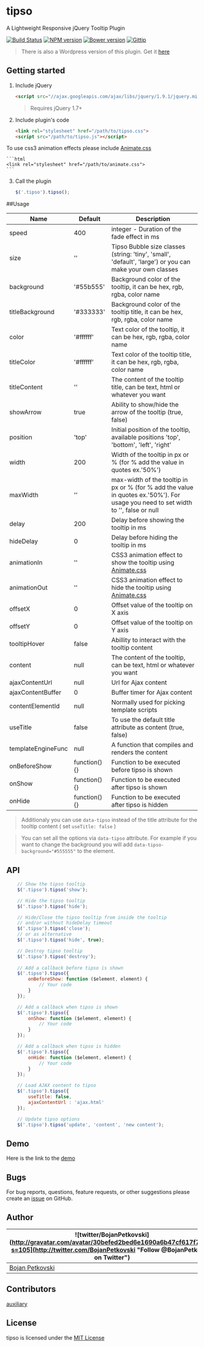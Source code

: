 tipso
=====

A Lightweight Responsive jQuery Tooltip Plugin

[![Build Status](https://travis-ci.org/object505/tipso.svg?branch=master)](https://travis-ci.org/object505/tipso)
[![NPM version](http://img.shields.io/npm/v/tipso.svg?style=flat)](https://www.npmjs.org/package/tipso)
[![Bower version](http://img.shields.io/bower/v/tipso.svg?style=flat)](http://bower.io/search/?q=tipso)
[![Gittip](http://img.shields.io/gratipay/object505.svg?style=flat)](https://gratipay.com/object505/)

>There is also a Wordpress version of this plugin. Get it [here](https://wordpress.org/plugins/tipso/)

## Getting started

1. Include jQuery

	```html
	<script src="//ajax.googleapis.com/ajax/libs/jquery/1.9.1/jquery.min.js"></script>
	```

	>Requires jQuery 1.7+

2. Include plugin's code

	```html
	<link rel="stylesheet" href="/path/to/tipso.css">
	<script src="/path/to/tipso.js"></script>
	```
To use css3 animation effects please include [Animate.css](http://daneden.github.io/animate.css)

	```html
	<link rel="stylesheet" href="/path/to/animate.css">	
	```

3. Call the plugin

	```javascript
	$('.tipso').tipso();
	```

##Usage

| Name                | Default      | Description                                                                                                                        |
|---------------------|--------------|------------------------------------------------------------------------------------------------------------------------------------|
| speed               | 400          | integer - Duration of the fade effect in ms                                                                                        |
| size                | ''           | Tipso Bubble size classes (string: 'tiny', 'small', 'default', 'large') or you can make your own classes                           |
| background          | '#55b555'    | Background color of the tooltip, it can be hex, rgb, rgba, color name                                                              |
| titleBackground     | '#333333'    | Background color of the tooltip title, it can be hex, rgb, rgba, color name                                                        |
| color               | '#ffffff'    | Text color of the tooltip, it can be hex, rgb, rgba, color name                                                                    |
| titleColor          | '#ffffff'    | Text color of the tooltip title, it can be hex, rgb, rgba, color name                                                              |
| titleContent        | ''           | The content of the tooltip title, can be text, html or whatever you want                                                           |
| showArrow           | true         | Ability to show/hide the arrow of the tooltip (true, false)                                                                        |
| position            | 'top'        | Initial position of the tooltip, available positions 'top', 'bottom', 'left', 'right'                                              |
| width               | 200          | Width of the tooltip in px or % (for % add the value in quotes ex.'50%')                                                           |
| maxWidth            | ''           | max-width of the tooltip in px or % (for % add the value in quotes ex.'50%'). For usage you need to set width to '', false or null |
| delay               | 200          | Delay before showing the tooltip in ms                                                                                             |
| hideDelay           | 0            | Delay before hiding the tooltip in ms                                                                                              |
| animationIn         | ''           | CSS3 animation effect to show the tooltip using [Animate.css](http://daneden.github.io/animate.css)                                |
| animationOut        | ''           | CSS3 animation effect to hide the tooltip using [Animate.css](http://daneden.github.io/animate.css)                                |
| offsetX             | 0            | Offset value of the tooltip on X axis                                                                                              |
| offsetY             | 0            | Offset value of the tooltip on Y axis                                                                                              |
| tooltipHover        | false        | Abillity to interact with the tooltip content                                                                                      |
| content             | null         | The content of the tooltip, can be text, html or whatever you want                                                                 |
| ajaxContentUrl      | null         | Url for Ajax content                                                                                                               |
| ajaxContentBuffer   | 0            | Buffer timer for Ajax content                                                                                                      |
| contentElementId    | null         | Normally used for picking template scripts                                                                                         |
| useTitle            | false        | To use the default title attribute as content (true, false)                                                                        |
| templateEngineFunc  | null         | A function that compiles and renders the content                                                                                   |
| onBeforeShow        | function(){} | Function to be executed before tipso is shown                                                                                      |
| onShow              | function(){} | Function to be executed after tipso is shown                                                                                       |
| onHide              | function(){} | Function to be executed after tipso is hidden                                                                                      |

> Additionaly you can use `data-tipso` instead of the title attribute for the tooltip content ( set `useTitle: false` )

> You can set all the options via `data-tipso` attribute. For example if you want to change the background you will add `data-tipso-background="#555555"` to the element.

## API

```javascript
	// Show the tipso tooltip
	$('.tipso').tipso('show');

	// Hide the tipso tooltip
	$('.tipso').tipso('hide');

	// Hide/Close the tipso tooltip from inside the tooltip 
	// and/or without hideDelay timeout
	$('.tipso').tipso('close');
	// or as alternative
	$('.tipso').tipso('hide', true);

	// Destroy tipso tooltip
	$('.tipso').tipso('destroy');
	
	// Add a callback before tipso is shown
	$('.tipso').tipso({
		onBeforeShow: function ($element, element) {
			// Your code
		}
	});

	// Add a callback when tipso is shown
	$('.tipso').tipso({
		onShow: function ($element, element) {
			// Your code
		}
	});

	// Add a callback when tipso is hidden
	$('.tipso').tipso({
		onHide: function ($element, element) {
			// Your code
		}
	});

	// Load AJAX content to tipso
	$('.tipso').tipso({	
		useTitle: false,
		ajaxContentUrl : 'ajax.html'
	});

	// Update tipso options
	$('.tipso').tipso('update', 'content', 'new content');
```

## Demo
Here is the link to the [demo](http://tipso.object505.com)

## Bugs
For bug reports, questions, feature requests, or other suggestions please create an [issue](https://github.com/object505/tipso/issues/new) on GitHub.


## Author
| ![twitter/BojanPetkovski](http://gravatar.com/avatar/30befed2bed6e1690a6b47cf617f7927?s=105](http://twitter.com/BojanPetkovski "Follow @BojanPetkovski on Twitter") |
|---|
| [Bojan Petkovski](http://object505.com) |

## Contributors
[auxiliary](https://github.com/auxiliary)

## License
tipso is licensed under the [MIT License](http://object505.mit-license.org/)
